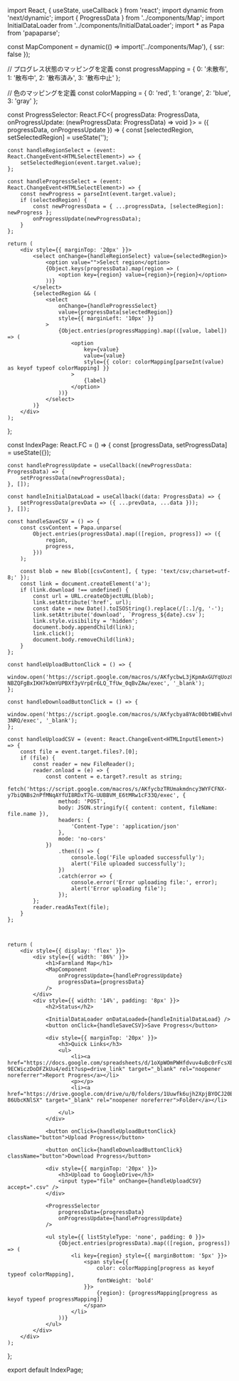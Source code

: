 import React, { useState, useCallback } from 'react';
import dynamic from 'next/dynamic';
import { ProgressData } from '../components/Map';
import InitialDataLoader from '../components/InitialDataLoader';
import * as Papa from 'papaparse';

const MapComponent = dynamic(() => import('../components/Map'), { ssr: false });

// プログレス状態のマッピングを定義
const progressMapping = {
    0: '未散布',
    1: '散布中',
    2: '散布済み',
    3: '散布中止'
};

// 色のマッピングを定義
const colorMapping = {
    0: 'red',
    1: 'orange',
    2: 'blue',
    3: 'gray'
};

const ProgressSelector: React.FC<{
    progressData: ProgressData,
    onProgressUpdate: (newProgressData: ProgressData) => void
}> = ({ progressData, onProgressUpdate }) => {
    const [selectedRegion, setSelectedRegion] = useState<string>('');

    const handleRegionSelect = (event: React.ChangeEvent<HTMLSelectElement>) => {
        setSelectedRegion(event.target.value);
    };

    const handleProgressSelect = (event: React.ChangeEvent<HTMLSelectElement>) => {
        const newProgress = parseInt(event.target.value);
        if (selectedRegion) {
            const newProgressData = { ...progressData, [selectedRegion]: newProgress };
            onProgressUpdate(newProgressData);
        }
    };

    return (
        <div style={{ marginTop: '20px' }}>
            <select onChange={handleRegionSelect} value={selectedRegion}>
                <option value="">Select region</option>
                {Object.keys(progressData).map(region => (
                    <option key={region} value={region}>{region}</option>
                ))}
            </select>
            {selectedRegion && (
                <select
                    onChange={handleProgressSelect}
                    value={progressData[selectedRegion]}
                    style={{ marginLeft: '10px' }}
                >
                    {Object.entries(progressMapping).map(([value, label]) => (
                        <option
                            key={value}
                            value={value}
                            style={{ color: colorMapping[parseInt(value) as keyof typeof colorMapping] }}
                        >
                            {label}
                        </option>
                    ))}
                </select>
            )}
        </div>
    );
};

const IndexPage: React.FC = () => {
    const [progressData, setProgressData] = useState<ProgressData>({});

    const handleProgressUpdate = useCallback((newProgressData: ProgressData) => {
        setProgressData(newProgressData);
    }, []);

    const handleInitialDataLoad = useCallback((data: ProgressData) => {
        setProgressData(prevData => ({ ...prevData, ...data }));
    }, []);

    const handleSaveCSV = () => {
        const csvContent = Papa.unparse(
            Object.entries(progressData).map(([region, progress]) => ({
                region,
                progress,
            }))
        );

        const blob = new Blob([csvContent], { type: 'text/csv;charset=utf-8;' });
        const link = document.createElement('a');
        if (link.download !== undefined) {
            const url = URL.createObjectURL(blob);
            link.setAttribute('href', url);
            const date = new Date().toISOString().replace(/[:.]/g, '-');
            link.setAttribute('download', `Progress_${date}.csv`);
            link.style.visibility = 'hidden';
            document.body.appendChild(link);
            link.click();
            document.body.removeChild(link);
        }
    };

    const handleUploadButtonClick = () => {
        window.open('https://script.google.com/macros/s/AKfycbwL3jKpmAxGUYqUoz8gQP0Zh-NBZQFgBxIKH7kOmYUPBXf3yVrpEr6LQ_TfUw_0qBvZAw/exec', '_blank');
    };

    const handleDownloadButtonClick = () => {
        window.open('https://script.google.com/macros/s/AKfycbya8YAc00btWBEvhvFpdoNlm_L6IkjmWKhJbQ68EIeDcYEy_vtKVKJWvCGAQiSY0-3NRQ/exec', '_blank');
    };

    const handleUploadCSV = (event: React.ChangeEvent<HTMLInputElement>) => {
        const file = event.target.files?.[0];
        if (file) {
            const reader = new FileReader();
            reader.onload = (e) => {
                const content = e.target?.result as string;
                fetch('https://script.google.com/macros/s/AKfycbzTRUmakmdncy3WYFCFNX-y7biQNBs2nPfMNqAYfUI8RDxT7G-UUBBVM_E6tMRw1cF33Q/exec', {
                    method: 'POST',
                    body: JSON.stringify({ content: content, fileName: file.name }),
                    headers: {
                        'Content-Type': 'application/json'
                    },
                    mode: 'no-cors'
                })
                    .then(() => {
                        console.log('File uploaded successfully');
                        alert('File uploaded successfully');
                    })
                    .catch(error => {
                        console.error('Error uploading file:', error);
                        alert('Error uploading file');
                    });
            };
            reader.readAsText(file);
        }
    };



    return (
        <div style={{ display: 'flex' }}>
            <div style={{ width: '86%' }}>
                <h1>Farmland Map</h1>
                <MapComponent
                    onProgressUpdate={handleProgressUpdate}
                    progressData={progressData}
                />
            </div>
            <div style={{ width: '14%', padding: '8px' }}>
                <h2>Status</h2>

                <InitialDataLoader onDataLoaded={handleInitialDataLoad} />
                <button onClick={handleSaveCSV}>Save Progress</button>

                <div style={{ marginTop: '20px' }}>
                    <h3>Quick Links</h3>
                    <ul>
                        <li><a href="https://docs.google.com/spreadsheets/d/1oXpWOmPWHfdvuv4uBc0rFcsXBa-9ECWiczDoDFZkUu4/edit?usp=drive_link" target="_blank" rel="noopener noreferrer">Report Progres</a></li>
                        <p></p>
                        <li><a href="https://drive.google.com/drive/u/0/folders/1Uuwfk6ujh2XpjBYOCJ20B-86UbcKNlSX" target="_blank" rel="noopener noreferrer">Folder</a></li>

                    </ul>
                </div>

                <button onClick={handleUploadButtonClick} className="button">Upload Progress</button>

                <button onClick={handleDownloadButtonClick} className="button">Download Progress</button>

                <div style={{ marginTop: '20px' }}>
                    <h3>Upload to GoogleDrive</h3>
                    <input type="file" onChange={handleUploadCSV} accept=".csv" />
                </div>

                <ProgressSelector
                    progressData={progressData}
                    onProgressUpdate={handleProgressUpdate}
                />

                <ul style={{ listStyleType: 'none', padding: 0 }}>
                    {Object.entries(progressData).map(([region, progress]) => (
                        <li key={region} style={{ marginBottom: '5px' }}>
                            <span style={{
                                color: colorMapping[progress as keyof typeof colorMapping],
                                fontWeight: 'bold'
                            }}>
                                {region}: {progressMapping[progress as keyof typeof progressMapping]}
                            </span>
                        </li>
                    ))}
                </ul>
            </div>
        </div>
    );
};

export default IndexPage;